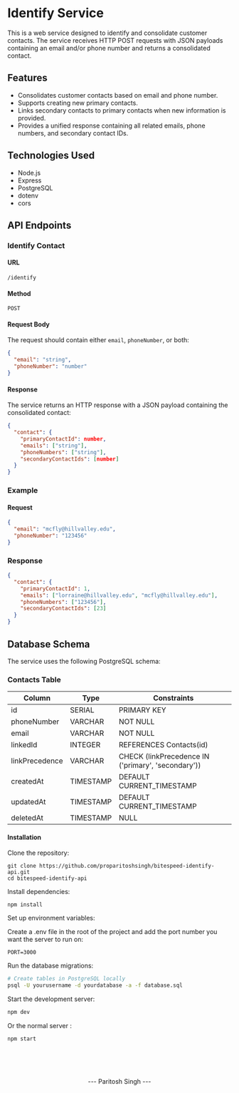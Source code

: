 # Identify Service

This is a web service designed to identify and consolidate customer contacts. The service receives HTTP POST requests with JSON payloads containing an email and/or phone number and returns a consolidated contact.

## Features

- Consolidates customer contacts based on email and phone number.
- Supports creating new primary contacts.
- Links secondary contacts to primary contacts when new information is provided.
- Provides a unified response containing all related emails, phone numbers, and secondary contact IDs.

## Technologies Used

- Node.js
- Express
- PostgreSQL
- dotenv
- cors

## API Endpoints

### Identify Contact

#### URL

`/identify`

#### Method

`POST`

#### Request Body

The request should contain either `email`, `phoneNumber`, or both:

```json
{
  "email": "string",
  "phoneNumber": "number"
}
```

#### Response

The service returns an HTTP response with a JSON payload containing the consolidated contact:

```json
{
  "contact": {
    "primaryContactId": number,
    "emails": ["string"],
    "phoneNumbers": ["string"],
    "secondaryContactIds": [number]
  }
}
```
### Example

#### Request

```json
{
  "email": "mcfly@hillvalley.edu",
  "phoneNumber": "123456"
}
```

### Response

```json
{
  "contact": {
    "primaryContactId": 1,
    "emails": ["lorraine@hillvalley.edu", "mcfly@hillvalley.edu"],
    "phoneNumbers": ["123456"],
    "secondaryContactIds": [23]
  }
}
```

## Database Schema

The service uses the following PostgreSQL schema:

### Contacts Table

| Column         | Type      | Constraints                     |
|----------------|-----------|---------------------------------|
| id             | SERIAL    | PRIMARY KEY                     |
| phoneNumber    | VARCHAR   | NOT NULL                        |
| email          | VARCHAR   | NOT NULL                        |
| linkedId       | INTEGER   | REFERENCES Contacts(id)         |
| linkPrecedence | VARCHAR   | CHECK (linkPrecedence IN ('primary', 'secondary')) |
| createdAt      | TIMESTAMP | DEFAULT CURRENT_TIMESTAMP       |
| updatedAt      | TIMESTAMP | DEFAULT CURRENT_TIMESTAMP       |
| deletedAt      | TIMESTAMP | NULL                            |




#### Installation
Clone the repository:

```
git clone https://github.com/proparitoshsingh/bitespeed-identify-api.git
cd bitespeed-identify-api
```

Install dependencies:

```
npm install
```

Set up environment variables:

Create a .env file in the root of the project and add the port number you want the server to run on:

```
PORT=3000
```

Run the database migrations:
```bash
# Create tables in PostgreSQL locally
psql -U yourusername -d yourdatabase -a -f database.sql
```

Start the development server:
```bash
npm dev 
```
Or the normal server :
```bash
npm start
```
<br><br><br>

<center>--- Paritosh Singh ---</center>